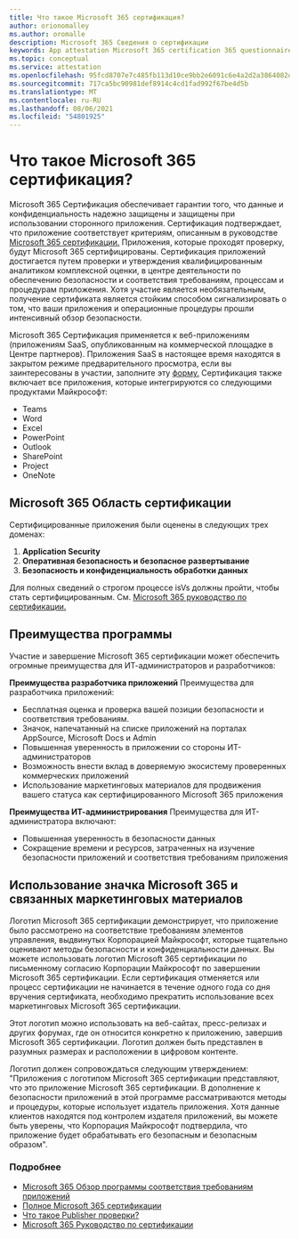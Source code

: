 ```yaml
---
title: Что такое Microsoft 365 сертификация?
author: orionomalley
ms.author: oromalle
description: Microsoft 365 Сведения о сертификации
keywords: App attestation Microsoft 365 certification 365 questionnaire appSource
ms.topic: conceptual
ms.service: attestation
ms.openlocfilehash: 95fcd8707e7c485fb113d10ce9bb2e6091c6e4a2d2a3864082d1e493db9d3076
ms.sourcegitcommit: 717ca5bc90981def8914c4cd1fad992f67be4d5b
ms.translationtype: MT
ms.contentlocale: ru-RU
ms.lasthandoff: 08/06/2021
ms.locfileid: "54801925"
---
```

# <a name="what-is-microsoft-365-certification"></a>Что такое Microsoft 365 сертификация?

Microsoft 365 Сертификация обеспечивает гарантии того, что данные и конфиденциальность надежно защищены и защищены при использовании сторонного приложения. Сертификация подтверждает, что приложение соответствует критериям, описанным в руководстве [Microsoft 365 сертификации.](https://docs.microsoft.com/microsoft-365-app-certification/docs/certification-submission-guide) Приложения, которые проходят проверку, будут Microsoft 365 сертифицированы.
Сертификация приложений достигается путем проверки и утверждения квалифицированным аналитиком комплексной оценки, в центре деятельности по обеспечению безопасности и соответствия требованиям, процессам и процедурам приложения. Хотя участие является необязательным, получение сертификата является стойким способом сигнализировать о том, что ваши приложения и операционные процедуры прошли интенсивный обзор безопасности.

Microsoft 365 Сертификация применяется к веб-приложениям (приложениям SaaS, опубликованным на коммерческой площадке в Центре партнеров). Приложения SaaS в настоящее время находятся в закрытом режиме предварительного просмотра, если вы заинтересованы в участии, заполните эту [форму.](https://customervoice.microsoft.com/Pages/ResponsePage.aspx?id=v4j5cvGGr0GRqy180BHbR4cf3qxCU_RNtqjCSalFdSFUNDMzTVJKR0wzTEJRSFJVSk9OQUlOV0RJSyQlQCN0PWcu) Сертификация также включает все приложения, которые интегрируются со следующими продуктами Майкрософт:

- Teams
- Word
- Excel
- PowerPoint 
- Outlook
- SharePoint
- Project
- OneNote

## <a name="microsoft-365-certification-scope"></a>Microsoft 365 Область сертификации

Сертифицированные приложения были оценены в следующих трех доменах:
1.  **Application Security**
1.  **Оперативная безопасность и безопасное развертывание**
1.  **Безопасность и конфиденциальность обработки данных**

Для полных сведений о строгом процессе isVs должны пройти, чтобы стать сертифицированным. См. [Microsoft 365 руководство по сертификации.](https://docs.microsoft.com/microsoft-365-app-certification/docs/certification-submission-guide)

## <a name="program-benefits"></a>Преимущества программы
Участие и завершение Microsoft 365 сертификации может обеспечить огромные преимущества для ИТ-администраторов и разработчиков:

**Преимущества разработчика приложений** Преимущества для разработчика приложений: 
-   Бесплатная оценка и проверка вашей позиции безопасности и соответствия требованиям.
-   Значок, напечатанный на списке приложений на порталах AppSource, Microsoft Docs и Admin
-   Повышенная уверенность в приложении со стороны ИТ-администраторов
-   Возможность внести вклад в доверяемую экосистему проверенных коммерческих приложений
-   Использование маркетинговых материалов для продвижения вашего статуса как сертифицированного Microsoft 365 приложения

**Преимущества ИТ-администрирования** Преимущества для ИТ-администратора включают:
-   Повышенная уверенность в безопасности данных
-   Сокращение времени и ресурсов, затраченных на изучение безопасности приложений и соответствия требованиям приложения

## <a name="using-the-microsoft-365-badge-and-associated-marketing-materials"></a>Использование значка Microsoft 365 и связанных маркетинговых материалов
Логотип Microsoft 365 сертификации демонстрирует, что приложение было рассмотрено на соответствие требованиям элементов управления, выдвинутых Корпорацией Майкрософт, которые тщательно оценивают методы безопасности и конфиденциальности данных. Вы можете использовать логотип Microsoft 365 сертификации по письменному согласию Корпорации Майкрософт по завершении Microsoft 365 сертификации. Если сертификация отменяется или процесс сертификации не начинается в течение одного года со дня вручения сертификата, необходимо прекратить использование всех маркетинговых Microsoft 365 сертификации. 

Этот логотип можно использовать на веб-сайтах, пресс-релизах и других форумах, где он относится конкретно к приложению, завершив Microsoft 365 сертификации. Логотип должен быть представлен в разумных размерах и расположении в цифровом контенте. 

Логотип должен сопровождаться следующим утверждением: "Приложения с логотипом Microsoft 365 сертификации представляют, что это приложение Microsoft 365 сертификации. В дополнение к безопасности приложений в этой программе рассматриваются методы и процедуры, которые использует издатель приложения. Хотя данные клиентов находятся под контролем издателя приложений, вы можете быть уверены, что Корпорация Майкрософт подтвердила, что приложение будет обрабатывать его безопасным и безопасным образом".


### <a name="learn-more"></a>Подробнее
* [Microsoft 365 Обзор программы соответствия требованиям приложений](~/overview.md)  
* [Полное Microsoft 365 сертификации](~/docs/certification.md)  
* [Что такое Publisher проверки?](https://docs.microsoft.com/azure/active-directory/develop/publisher-verification-overview)
* [Microsoft 365 Руководство по сертификации](~/docs/certification-submission-guide.md)

